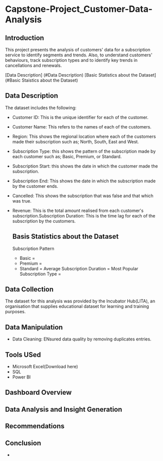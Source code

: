 # Capstone-Project_Customer-Data-Analysis

## Introduction

This project presents the analysis of customers' data for a subscription service to identify segments and trends. Also, to understand customers' behaviours, track subscription types and to identify key trends in cancellations and renewals.

[Data Description] (#Data Description)
[Basic Statistics about the Dataset] (#Basic Staistics about the Dataset)
## Data Description

The dataset includes the following:

- Customer ID: This is the unique identifier for each of the customer.
- Customer Name: This refers to the names of each of the customers.
- Region: This shows the regional location where each of the customers made their subscription such as; North, South, East and West.
- Subscription Type: this shows the pattern of the subscription made by each customer such as; Basic, Premium, or Standard.
- Subscription Start: this shows the date in which the customer made the subscription.
- Subscription End: This shows the date in which the subscription made by the customer ends.
- Cancelled: This shows the subscription that was false and that which was true.
- Revenue: This is the total amount realised from each customer's subscription.Subscription Duration: This is the time lag for each of the subscription by the customers.

  ## Basis Statistics about the Dataset
  Subscription Pattern
  - Basic =
  - Premium =
  - Standard =
  Average Subscription Duration =
Most Popular Subscription Type =

## Data Collection

The dataset for this analysis was provided by the Incubator Hub(LITA), an organisation that supplies educational dataset for learning and training purposes.

## Data Manipulation

- Data Cleaning: ENsured data quality by removing duplicates entries.

## Tools USed
- Microsoft Excel(Download here)
- SQL
- Power BI

## Dashboard Overview


## Data Analysis and Insight Generation 

## Recommendations

## Conclusion
- 

